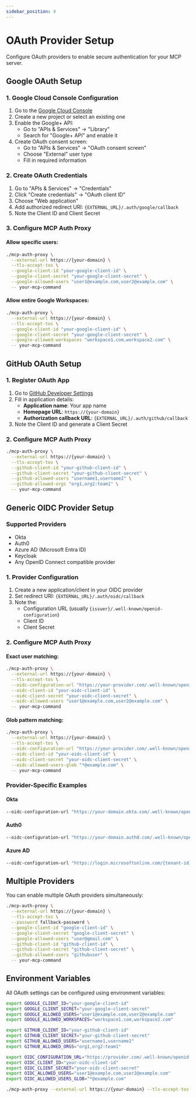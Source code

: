 ```yaml
---
sidebar_position: 4
---
```


# OAuth Provider Setup

Configure OAuth providers to enable secure authentication for your MCP server.

## Google OAuth Setup

### 1. Google Cloud Console Configuration

1. Go to the [Google Cloud Console](https://console.cloud.google.com/)
2. Create a new project or select an existing one
3. Enable the Google+ API:
   - Go to "APIs & Services" → "Library"
   - Search for "Google+ API" and enable it
4. Create OAuth consent screen:
   - Go to "APIs & Services" → "OAuth consent screen"
   - Choose "External" user type
   - Fill in required information

### 2. Create OAuth Credentials

1. Go to "APIs & Services" → "Credentials"
2. Click "Create credentials" → "OAuth client ID"
3. Choose "Web application"
4. Add authorized redirect URI: `{EXTERNAL_URL}/.auth/google/callback`
5. Note the Client ID and Client Secret

### 3. Configure MCP Auth Proxy

#### Allow specific users:

```bash
./mcp-auth-proxy \
  --external-url https://{your-domain} \
  --tls-accept-tos \
  --google-client-id "your-google-client-id" \
  --google-client-secret "your-google-client-secret" \
  --google-allowed-users "user1@example.com,user2@example.com" \
  -- your-mcp-command
```

#### Allow entire Google Workspaces:

```bash
./mcp-auth-proxy \
  --external-url https://{your-domain} \
  --tls-accept-tos \
  --google-client-id "your-google-client-id" \
  --google-client-secret "your-google-client-secret" \
  --google-allowed-workspaces "workspace1.com,workspace2.com" \
  -- your-mcp-command
```

## GitHub OAuth Setup

### 1. Register OAuth App

1. Go to [GitHub Developer Settings](https://github.com/settings/applications/new)
2. Fill in application details:
   - **Application name**: Your app name
   - **Homepage URL**: `https://{your-domain}`
   - **Authorization callback URL**: `{EXTERNAL_URL}/.auth/github/callback`
3. Note the Client ID and generate a Client Secret

### 2. Configure MCP Auth Proxy

```bash
./mcp-auth-proxy \
  --external-url https://{your-domain} \
  --tls-accept-tos \
  --github-client-id "your-github-client-id" \
  --github-client-secret "your-github-client-secret" \
  --github-allowed-users "username1,username2" \
  --github-allowed-orgs "org1,org2:team1" \
  -- your-mcp-command
```

## Generic OIDC Provider Setup

### Supported Providers

- Okta
- Auth0
- Azure AD (Microsoft Entra ID)
- Keycloak
- Any OpenID Connect compatible provider

### 1. Provider Configuration

1. Create a new application/client in your OIDC provider
2. Set redirect URI: `{EXTERNAL_URL}/.auth/oidc/callback`
3. Note the:
   - Configuration URL (usually `{issuer}/.well-known/openid-configuration`)
   - Client ID
   - Client Secret

### 2. Configure MCP Auth Proxy

#### Exact user matching:

```bash
./mcp-auth-proxy \
  --external-url https://{your-domain} \
  --tls-accept-tos \
  --oidc-configuration-url "https://your-provider.com/.well-known/openid-configuration" \
  --oidc-client-id "your-oidc-client-id" \
  --oidc-client-secret "your-oidc-client-secret" \
  --oidc-allowed-users "user1@example.com,user2@example.com" \
  -- your-mcp-command
```

#### Glob pattern matching:

```bash
./mcp-auth-proxy \
  --external-url https://{your-domain} \
  --tls-accept-tos \
  --oidc-configuration-url "https://your-provider.com/.well-known/openid-configuration" \
  --oidc-client-id "your-oidc-client-id" \
  --oidc-client-secret "your-oidc-client-secret" \
  --oidc-allowed-users-glob "*@example.com" \
  -- your-mcp-command
```

### Provider-Specific Examples

#### Okta

```bash
--oidc-configuration-url "https://your-domain.okta.com/.well-known/openid-configuration"
```

#### Auth0

```bash
--oidc-configuration-url "https://your-domain.auth0.com/.well-known/openid-configuration"
```

#### Azure AD

```bash
--oidc-configuration-url "https://login.microsoftonline.com/{tenant-id}/v2.0/.well-known/openid-configuration"
```

## Multiple Providers

You can enable multiple OAuth providers simultaneously:

```bash
./mcp-auth-proxy \
  --external-url https://{your-domain} \
  --tls-accept-tos \
  --password fallback-password \
  --google-client-id "google-client-id" \
  --google-client-secret "google-client-secret" \
  --google-allowed-users "user@gmail.com" \
  --github-client-id "github-client-id" \
  --github-client-secret "github-client-secret" \
  --github-allowed-users "githubuser" \
  -- your-mcp-command
```

## Environment Variables

All OAuth settings can be configured using environment variables:

```bash
export GOOGLE_CLIENT_ID="your-google-client-id"
export GOOGLE_CLIENT_SECRET="your-google-client-secret"
export GOOGLE_ALLOWED_USERS="user1@example.com,user2@example.com"
export GOOGLE_ALLOWED_WORKSPACES="workspace1.com,workspace2.com"

export GITHUB_CLIENT_ID="your-github-client-id"
export GITHUB_CLIENT_SECRET="your-github-client-secret"
export GITHUB_ALLOWED_USERS="username1,username2"
export GITHUB_ALLOWED_ORGS="org1,org2:team1"

export OIDC_CONFIGURATION_URL="https://provider.com/.well-known/openid-configuration"
export OIDC_CLIENT_ID="your-oidc-client-id"
export OIDC_CLIENT_SECRET="your-oidc-client-secret"
export OIDC_ALLOWED_USERS="user1@example.com,user2@example.com"
export OIDC_ALLOWED_USERS_GLOB="*@example.com"

./mcp-auth-proxy --external-url https://{your-domain} --tls-accept-tos -- your-mcp-command
```
